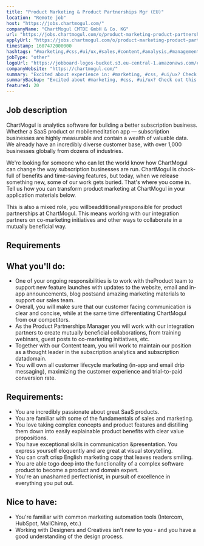 ```yaml
---
title: "Product Marketing & Product Partnerships Mgr (EU)"
location: "Remote job"
host: "https://jobs.chartmogul.com/"
companyName: "ChartMogul CMTDE GmbH & Co. KG"
url: "https://jobs.chartmogul.com/o/product-marketing-product-partnerships-mgr-eu"
applyUrl: "https://jobs.chartmogul.com/o/product-marketing-product-partnerships-mgr-eu/c/new"
timestamp: 1607472000000
hashtags: "#marketing,#css,#ui/ux,#sales,#content,#analysis,#management,#office,#English"
jobType: "other"
logoUrl: "https://jobboard-logos-bucket.s3.eu-central-1.amazonaws.com/chartmogul-cmtde-gmbh-co-kg"
companyWebsite: "https://chartmogul.com/"
summary: "Excited about experience in: #marketing, #css, #ui/ux? Check out this job post!"
summaryBackup: "Excited about #marketing, #css, #ui/ux? Check out this job post!"
featured: 20
---
```


## Job description

ChartMogul is analytics software for building a better subscription business. Whether a SaaS product or mobilemeditation app — subscription businesses are highly measurable and contain a wealth of valuable data. We already have an incredibly diverse customer base, with over 1,000 businesses globally from dozens of industries.

We're looking for someone who can let the world know how ChartMogul can change the way subscription businesses are run. ChartMogul is chock-full of benefits and time-saving features, but today, when we release something new, some of our work gets buried. That's where you come in. Tell us how you can transform product marketing at ChartMogul in your application materials below.

This is also a mixed role, you willbeadditionallyresponsible for product partnerships at ChartMogul. This means working with our integration partners on co-marketing initiatives and other ways to collaborate in a mutually beneficial way.

## Requirements

## What you'll do:

*   One of your ongoing responsibilities is to work with theProduct team to support new feature launches with updates to the website, email and in-app announcements, blog postsand amazing marketing materials to support our sales team.
*   Overall, you will make sure that our customer facing communication is clear and concise, while at the same time differentiating ChartMogul from our competitors.
*   As the Product Partnerships Manager you will work with our integration partners to create mutually beneficial collaborations, from training webinars, guest posts to co-marketing initiatives, etc.
*   Together with our Content team, you will work to maintain our position as a thought leader in the subscription analytics and subscription datadomain.
*   You will own all customer lifecycle marketing (in-app and email drip messaging), maximizing the customer experience and trial-to-paid conversion rate.

## Requirements:

*   You are incredibly passionate about great SaaS products.
*   You are familiar with some of the fundamentals of sales and marketing.
*   You love taking complex concepts and product features and distilling them down into easily explainable product benefits with clear value propositions.
*   You have exceptional skills in communication &presentation. You express yourself eloquently and are great at visual storytelling.
*   You can craft crisp English marketing copy that leaves readers smiling.
*   You are able togo deep into the functionality of a complex software product to become a product and domain expert.
*   You're an unashamed perfectionist, in pursuit of excellence in everything you put out.

## Nice to have:

*   You're familiar with common marketing automation tools (Intercom, HubSpot, MailChimp, etc.)
*   Working with Designers and Creatives isn't new to you - and you have a good understanding of the design process.
